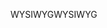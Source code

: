 <span data-ttu-id="2b7dc-101">WYSIWYG</span><span class="sxs-lookup"><span data-stu-id="2b7dc-101">WYSIWYG</span></span>